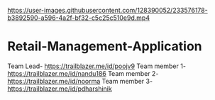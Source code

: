

https://user-images.githubusercontent.com/128390052/233576178-b3892590-a596-4a2f-bf32-c5c25c510e9d.mp4

# Retail-Management-Application
Team Lead- https://trailblazer.me/id/poojv9
Team member 1- https://trailblazer.me/id/nandu186
Team member 2- https://trailblazer.me/id/noorma
Team member 3- https://trailblazer.me/id/pdharshinik
